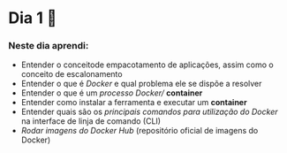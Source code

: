 # Dia 1 📆

### Neste dia aprendi:

* Entender o conceitode empacotamento de aplicações, assim como o conceito de escalonamento
* Entender o que é *Docker* e qual problema ele se dispõe a resolver
* Entender o que é um *processo Docker/* **container**
* Entender como instalar a ferramenta e executar um **container**
* Entender quais são os *principais comandos para utilização do Docker* na interface de linja de comando (CLI)
* *Rodar imagens do Docker Hub* (repositório oficial de imagens do Docker)
